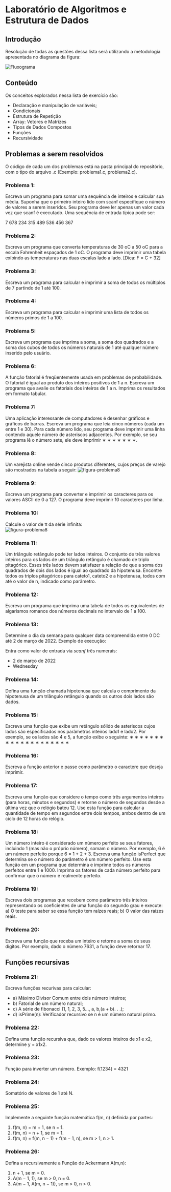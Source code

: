 # Laboratório de Algoritmos e Estrutura de Dados

## Introdução

Resolução de todas as questões dessa lista será utilizando a metodologia apresentada no diagrama da figura:

![Fluxograma](./src/images/fluxograma.png)

## Conteúdo

Os conceitos explorados nessa lista de exercício são:

- Declaração e manipulação de variáveis;
- Condicionais
- Estrutura de Repetição
- Array: Vetores e Matrizes
- Tipos de Dados Compostos
- Funções
- Recursividade

## Problemas a serem resolvidos

O código de cada um dos problemas está na pasta principal do repositório, com o tipo do arquivo .c (Exemplo: problema1.c, problema2.c).

### Problema 1:
Escreva um programa para somar uma sequência de inteiros e
calcular sua média. Suponha que o primeiro inteiro lido com scanf especifique
o número de valores a serem inseridos. Seu programa deve ler apenas um
valor cada vez que scanf é executado. Uma sequência de entrada típica pode
ser:

7 678 234 315 489 536 456 367

### Problema 2:
Escreva um programa que converta temperaturas de 30 oC a
50 oC para a escala Fahrenheit espaçados de 1
oC. O programa deve imprimir
uma tabela exibindo as temperaturas nas duas escalas lado a lado. [Dica:
F = C + 32]

### Problema 3:
Escreva um programa para calcular e imprimir a soma de todos
os múltiplos de 7 partindo de 1 até 100.

### Problema 4:
Escreva um programa para calcular e imprimir uma lista de
todos os números primos de 1 a 100.

### Problema 5: 
Escreva um programa que imprima a soma, a soma dos quadrados e a soma dos cubos de todos os números naturais de 1 até qualquer
número inserido pelo usuário.

### Problema 6:
A função fatorial é freqüentemente usada em problemas de
probabilidade. O fatorial é igual ao produto dos inteiros positivos de 1 a n.
Escreva um programa que avalie os fatoriais dos inteiros de 1 a n. Imprima
os resultados em formato tabular.

### Problema 7:
Uma aplicação interessante de computadores é desenhar gráficos e gráficos de barras. Escreva um programa que leia cinco números (cada um entre 1 e 30). Para cada número lido, seu programa deve imprimir uma linha contendo aquele número de asteriscos adjacentes. Por exemplo, se seu
programa lê o número sete, ele deve imprimir ∗ ∗ ∗ ∗ ∗ ∗ ∗.

### Problema 8:
Um varejista online vende cinco produtos diferentes, cujos preços de varejo são mostrados na tabela a seguir:
![figura-problema8](./src/images/figura-problema8.png)

### Problema 9:
Escreva um programa para converter e imprimir os caracteres
para os valores ASCII de 0 a 127. O programa deve imprimir 10 caracteres
por linha.

### Problema 10:
Calcule o valor de π da série infinita:<br>
![figura-problema8](./src/images/figura-problema10.png)

### Problema 11:
Um triângulo retângulo pode ter lados inteiros. O conjunto
de três valores inteiros para os lados de um triângulo retângulo é chamado
de triplo pitagórico. Esses três lados devem satisfazer a relação de que a
soma dos quadrados de dois dos lados é igual ao quadrado da hipotenusa.
Encontre todos os triplos pitagóricos para cateto1, cateto2 e a hipotenusa,
todos com até o valor de n, indicado como parâmetro.

### Problema 12:
Escreva um programa que imprima uma tabela de todos os
equivalentes de algarismos romanos dos números decimais no intervalo de 1
a 100.

### Problema 13:
Determine o dia da semana para qualquer data compreendida
entre 0 DC até 2 de março de 2022. Exemplo de execução:

Entra como valor de entrada via *scanf* três numerais:
- 2 de março de 2022
- Wednesday

### Problema 14:
Defina uma função chamada hipotenusa que calcula o comprimento da hipotenusa de um triângulo retângulo quando os outros dois
lados são dados.

### Problema 15:
Escreva uma função que exibe um retângulo sólido de asteriscos cujos lados são especificados nos parâmetros inteiros lado1 e lado2. Por
exemplo, se os lados são 4 e 5, a função exibe o seguinte:
∗ ∗ ∗ ∗ ∗
∗ ∗ ∗ ∗ ∗
∗ ∗ ∗ ∗ ∗
∗ ∗ ∗ ∗ ∗

### Problema 16:
Escreva a função anterior e passe como parâmetro o caractere
que deseja imprimir.

### Problema 17:
Escreva uma função que considere o tempo como três argumentos inteiros (para horas, minutos e segundos) e retorne o número de
segundos desde a última vez que o relógio bateu 12. Use esta função para calcular a quantidade de tempo em segundos entre dois tempos, ambos dentro
de um ciclo de 12 horas do relógio.

### Problema 18:
Um número inteiro é considerado um número perfeito se seus
fatores, incluindo 1 (mas não o próprio número), somam o número. Por
exemplo, 6 é um número perfeito porque 6 = 1 + 2 + 3. Escreva uma função
isPerfect que determina se o número do parâmetro é um número perfeito.
Use esta função em um programa que determina e imprime todos os números
perfeitos entre 1 e 1000. Imprima os fatores de cada número perfeito para
confirmar que o número é realmente perfeito.

### Problema 19:
Escreva dois programas que recebem como parâmetro três
inteiros representando os coeficientes de uma função do segundo grau e execute:
a) O teste para saber se essa função tem raízes reais;
b) O valor das raízes reais.

### Problema 20:
Escreva uma função que receba um inteiro e retorne a soma
de seus dígitos. Por exemplo, dado o número 7631, a função deve retornar
17.

## Funções recursivas

### Problema 21:
Escreva funções recurivas para calcular:
- a) Máximo Divisor Comum entre dois número inteiros;
- b) Fatorial de um número natural;
- c) A série de fibonacci (1, 1, 2, 3, 5..., a, b,(a + b). . .);
- d) isPrime(n): Verificador recursivo se n é um número natural primo.

### Problema 22:
Defina uma função recursiva que, dado os valores inteiros de
x1 e x2, determine y = x1x2.

### Problema 23:
Função para inverter um número. Exemplo: f(1234) = 4321

### Problema 24:
Somatório de valores de 1 até N.

### Problema 25:
Implemente a seguinte função matemática f(m, n) definida
por partes:

1. f(m, n) = m + 1, se n = 1.
2. f(m, n) = n + 1, se m = 1.
3. f(m, n) = f(m, n − 1) + f(m − 1, n), se m > 1, n > 1.

### Problema 26:
Defina a recursivamente a Função de Ackermann A(m,n):

1. n + 1, se m = 0.
2. A(m − 1, 1), se m > 0, n = 0.
3. A(m − 1, A(m, n − 1)), se m > 0, n > 0.